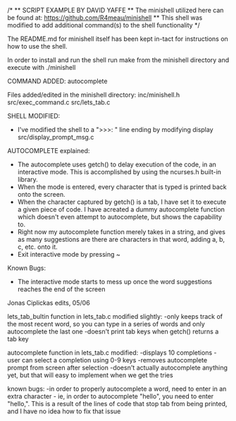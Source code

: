  /*
** SCRIPT EXAMPLE BY DAVID YAFFE
** The minishell utilized here can be found at: https://github.com/R4meau/minishell
** This shell was modified to add additional command(s) to the shell functionality
*/

The README.md for minishell itself has been kept in-tact for instructions on how to use the shell.

In order to install and run the shell run make from the minishell directory and execute with ./minishell

COMMAND ADDED:
autocomplete

Files added/edited in the minishell directory:
inc/minishell.h
src/exec_command.c
src/lets_tab.c

SHELL MODIFIED:
- I've modified the shell to a ">>>: " line ending by modifying display src/display_prompt_msg.c

AUTOCOMPLETE explained:
- The autocomplete uses getch() to delay execution of the code, in an interactive mode. This is accomplished by using the ncurses.h built-in library.
- When the mode is entered, every character that is typed is printed back onto the screen.
- When the character captured by getch() is a tab, I have set it to execute a given piece of code. I have acreated a dummy autocomplete function which doesn't even attempt to autocomplete, but shows the capability to.
- Right now my autocomplete function merely takes in a string, and gives as many suggestions are there are characters in that word, adding a, b, c, etc. onto it.
- Exit interactive mode by pressing ~


Known Bugs:
- The interactive mode starts to mess up once the word suggestions reaches the end of the screen

Jonas Ciplickas edits, 05/06

lets_tab_bultin function in lets_tab.c modified slightly:
-only keeps track of the most recent word, so you can type in a series of words and only autocomplete the last one
-doesn't print tab keys when getch() returns a tab key

autocomplete function in lets_tab.c modified:
-displays 10 completions
-user can select a completion using 0-9 keys
-removes autocomplete prompt from screen after selection
-doesn't actually autocomplete anything yet, but that will easy to implement when we get the tries

known bugs:
-in order to properly autocomplete a word, need to enter in an extra character - ie, in order to autocomplete "hello", you need to enter "hello,". This is a result of the lines of code that stop tab from being printed, and I have no idea how to fix that issue

